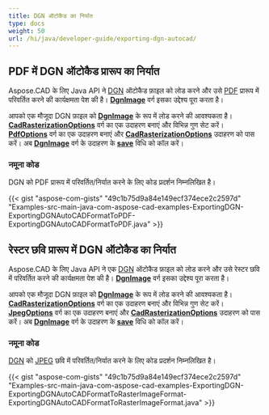 ```yaml
---
title: DGN ऑटोकैड का निर्यात
type: docs
weight: 50
url: /hi/java/developer-guide/exporting-dgn-autocad/
---
```


## **PDF में DGN ऑटोकैड प्रारूप का निर्यात**

Aspose.CAD के लिए Java API ने [DGN](https://docs.fileformat.com/cad/dgn/) ऑटोकैड फ़ाइल को लोड करने और उसे [PDF](https://docs.fileformat.com/pdf/) प्रारूप में परिवर्तित करने की कार्यक्षमता पेश की है। [**DgnImage**](https://reference.aspose.com/cad/java/com.aspose.cad.fileformats.dgn/DgnImage) वर्ग इसका उद्देश्य पूरा करता है।

आपको एक मौजूदा DGN फ़ाइल को [**DgnImage**](https://reference.aspose.com/cad/java/com.aspose.cad.fileformats.dgn/DgnImage) के रूप में लोड करने की आवश्यकता है। [**CadRasterizationOptions**](https://reference.aspose.com/cad/java/com.aspose.cad.imageoptions/CadRasterizationOptions) वर्ग का एक उदाहरण बनाएं और विभिन्न गुण सेट करें। [**PdfOptions**](https://reference.aspose.com/cad/java/com.aspose.cad.imageoptions/pdfoptions) वर्ग का एक उदाहरण बनाएं और [**CadRasterizationOptions**](https://reference.aspose.com/cad/java/com.aspose.cad.imageoptions/CadRasterizationOptions) उदाहरण को पास करें। अब [**DgnImage**](https://reference.aspose.com/cad/java/com.aspose.cad.fileformats.dgn/DgnImage) वर्ग के उदाहरण के [**save**](https://reference.aspose.com/cad/java/com.aspose.cad/Image#save--) विधि को कॉल करें।

### नमूना कोड

DGN को PDF प्रारूप में परिवर्तित/निर्यात करने के लिए कोड प्रदर्शन निम्नलिखित है।

{{< gist "aspose-com-gists" "49c1b75d9a84e149ecf374ece2c2597d" "Examples-src-main-java-com-aspose-cad-examples-ExportingDGN-ExportingDGNAutoCADFormatToPDF-ExportingDGNAutoCADFormatToPDF.java" >}}

## **रेस्टर छवि प्रारूप में DGN ऑटोकैड का निर्यात**

Aspose.CAD के लिए Java API ने एक [DGN](https://docs.fileformat.com/cad/dgn/) ऑटोकैड फ़ाइल को लोड करने और उसे रेस्टर छवि में परिवर्तित करने की कार्यक्षमता पेश की है। [**DgnImage**](https://reference.aspose.com/cad/java/com.aspose.cad.fileformats.dgn/DgnImage) वर्ग इसका उद्देश्य पूरा करता है।

आपको एक मौजूदा DGN फ़ाइल को [**DgnImage**](https://reference.aspose.com/cad/java/com.aspose.cad.fileformats.dgn/DgnImage) के रूप में लोड करने की आवश्यकता है। [**CadRasterizationOptions**](https://reference.aspose.com/cad/java/com.aspose.cad.imageoptions/CadRasterizationOptions) वर्ग का एक उदाहरण बनाएं और विभिन्न गुण सेट करें। [**JpegOptions**](https://reference.aspose.com/cad/java/com.aspose.cad.imageoptions/JpegOptions) वर्ग का एक उदाहरण बनाएं और [**CadRasterizationOptions**](https://reference.aspose.com/cad/java/com.aspose.cad.imageoptions/CadRasterizationOptions) उदाहरण को पास करें। अब [**DgnImage**](https://reference.aspose.com/cad/java/com.aspose.cad.fileformats.dgn/DgnImage) वर्ग के उदाहरण के [**save**](https://reference.aspose.com/cad/java/com.aspose.cad/Image#save--) विधि को कॉल करें।

### नमूना कोड

[DGN](https://docs.fileformat.com/cad/dgn/) को [JPEG](https://docs.fileformat.com/image/jpeg/) छवि में परिवर्तित/निर्यात करने के लिए कोड प्रदर्शन निम्नलिखित है।

{{< gist "aspose-com-gists" "49c1b75d9a84e149ecf374ece2c2597d" "Examples-src-main-java-com-aspose-cad-examples-ExportingDGN-ExportingDGNAutoCADFormatToRasterImageFormat-ExportingDGNAutoCADFormatToRasterImageFormat.java" >}}
